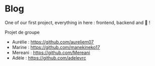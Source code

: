 # Blog

One of our first project, everything in here : frontend, backend and 🍝 !

Projet de groupe
- Aurélie : https://github.com/aureliem07
- Marine : https://github.com/manekineko17
- Mereani : https://github.com/Mereani
- Adèle : https://github.com/adelevrc



